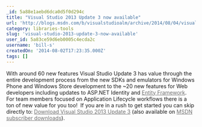 ```yaml
---
_id: 5a88e1aebd6dca0d5f0d294c
title: "Visual Studio 2013 Update 3 now available"
url: 'http://blogs.msdn.com/b/visualstudioalm/archive/2014/08/04/visual-studio-2013-update-3-now-available.aspx'
category: libraries-tools
slug: 'visual-studio-2013-update-3-now-available'
user_id: 5a83ce59d6eb0005c4ecda2c
username: 'bill-s'
createdOn: '2014-08-02T17:23:35.000Z'
tags: []
---
```


With around 60 new features Visual Studio Update 3 has value through the entire development process from the new SDKs and emulators for Windows Phone and Windows Store development to the ~20 new features for Web developers including updates to ASP.NET Identity and <a style="color: #707070;" href="http://blogs.msdn.com/b/adonet/archive/2014/08/04/vs2013-update-3-and-entity-framework.aspx">Entity Framework</a>.  For team members focused on Application Lifecycle workflows there is a ton of new value for you too!  If you are in a rush to get started you can skip directly to: <a style="color: #707070;" href="http://www.microsoft.com/en-us/download/details.aspx?id=43721">Download Visual Studio 2013 Update 3</a> (also available on <a style="color: #707070;" href="http://msdn.microsoft.com/en-US/subscriptions/downloads/">MSDN subscriber downloads</a>).
